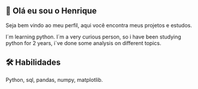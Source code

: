 
## 🚀 Olá eu sou o Henrique
Seja bem vindo ao meu perfil, aqui você encontra meus projetos e estudos.

I´m learning python. I´m a very curious person, so i have been studying python for 2 years, i´ve done some analysis on different topics.
## 🛠 Habilidades
Python, sql, pandas, numpy, matplotlib.





